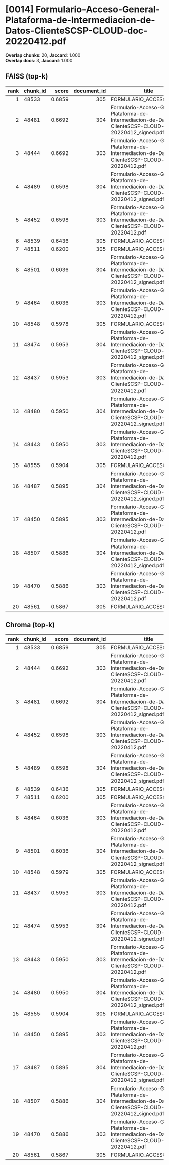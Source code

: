 # [0014] Formulario-Acceso-General-Plataforma-de-Intermediacion-de-Datos-ClienteSCSP-CLOUD-doc-20220412.pdf

**Overlap chunks**: 20, **Jaccard**: 1.000  
**Overlap docs**: 3, **Jaccard**: 1.000

## FAISS (top-k)
rank | chunk_id | score | document_id | title
---:|---|---:|---:|---
1 | 48533 | 0.6859 | 305 | FORMULARIO_ACCESO_PID.pdf
2 | 48481 | 0.6692 | 304 | Formulario-Acceso-General-Plataforma-de-Intermediacion-de-Datos-ClienteSCSP-CLOUD-doc-20220412_signed.pdf
3 | 48444 | 0.6692 | 303 | Formulario-Acceso-General-Plataforma-de-Intermediacion-de-Datos-ClienteSCSP-CLOUD-doc-20220412.pdf
4 | 48489 | 0.6598 | 304 | Formulario-Acceso-General-Plataforma-de-Intermediacion-de-Datos-ClienteSCSP-CLOUD-doc-20220412_signed.pdf
5 | 48452 | 0.6598 | 303 | Formulario-Acceso-General-Plataforma-de-Intermediacion-de-Datos-ClienteSCSP-CLOUD-doc-20220412.pdf
6 | 48539 | 0.6436 | 305 | FORMULARIO_ACCESO_PID.pdf
7 | 48511 | 0.6200 | 305 | FORMULARIO_ACCESO_PID.pdf
8 | 48501 | 0.6036 | 304 | Formulario-Acceso-General-Plataforma-de-Intermediacion-de-Datos-ClienteSCSP-CLOUD-doc-20220412_signed.pdf
9 | 48464 | 0.6036 | 303 | Formulario-Acceso-General-Plataforma-de-Intermediacion-de-Datos-ClienteSCSP-CLOUD-doc-20220412.pdf
10 | 48548 | 0.5978 | 305 | FORMULARIO_ACCESO_PID.pdf
11 | 48474 | 0.5953 | 304 | Formulario-Acceso-General-Plataforma-de-Intermediacion-de-Datos-ClienteSCSP-CLOUD-doc-20220412_signed.pdf
12 | 48437 | 0.5953 | 303 | Formulario-Acceso-General-Plataforma-de-Intermediacion-de-Datos-ClienteSCSP-CLOUD-doc-20220412.pdf
13 | 48480 | 0.5950 | 304 | Formulario-Acceso-General-Plataforma-de-Intermediacion-de-Datos-ClienteSCSP-CLOUD-doc-20220412_signed.pdf
14 | 48443 | 0.5950 | 303 | Formulario-Acceso-General-Plataforma-de-Intermediacion-de-Datos-ClienteSCSP-CLOUD-doc-20220412.pdf
15 | 48555 | 0.5904 | 305 | FORMULARIO_ACCESO_PID.pdf
16 | 48487 | 0.5895 | 304 | Formulario-Acceso-General-Plataforma-de-Intermediacion-de-Datos-ClienteSCSP-CLOUD-doc-20220412_signed.pdf
17 | 48450 | 0.5895 | 303 | Formulario-Acceso-General-Plataforma-de-Intermediacion-de-Datos-ClienteSCSP-CLOUD-doc-20220412.pdf
18 | 48507 | 0.5886 | 304 | Formulario-Acceso-General-Plataforma-de-Intermediacion-de-Datos-ClienteSCSP-CLOUD-doc-20220412_signed.pdf
19 | 48470 | 0.5886 | 303 | Formulario-Acceso-General-Plataforma-de-Intermediacion-de-Datos-ClienteSCSP-CLOUD-doc-20220412.pdf
20 | 48561 | 0.5867 | 305 | FORMULARIO_ACCESO_PID.pdf

## Chroma (top-k)
rank | chunk_id | score | document_id | title
---:|---|---:|---:|---
1 | 48533 | 0.6859 | 305 | FORMULARIO_ACCESO_PID.pdf
2 | 48444 | 0.6692 | 303 | Formulario-Acceso-General-Plataforma-de-Intermediacion-de-Datos-ClienteSCSP-CLOUD-doc-20220412.pdf
3 | 48481 | 0.6692 | 304 | Formulario-Acceso-General-Plataforma-de-Intermediacion-de-Datos-ClienteSCSP-CLOUD-doc-20220412_signed.pdf
4 | 48452 | 0.6598 | 303 | Formulario-Acceso-General-Plataforma-de-Intermediacion-de-Datos-ClienteSCSP-CLOUD-doc-20220412.pdf
5 | 48489 | 0.6598 | 304 | Formulario-Acceso-General-Plataforma-de-Intermediacion-de-Datos-ClienteSCSP-CLOUD-doc-20220412_signed.pdf
6 | 48539 | 0.6436 | 305 | FORMULARIO_ACCESO_PID.pdf
7 | 48511 | 0.6200 | 305 | FORMULARIO_ACCESO_PID.pdf
8 | 48464 | 0.6036 | 303 | Formulario-Acceso-General-Plataforma-de-Intermediacion-de-Datos-ClienteSCSP-CLOUD-doc-20220412.pdf
9 | 48501 | 0.6036 | 304 | Formulario-Acceso-General-Plataforma-de-Intermediacion-de-Datos-ClienteSCSP-CLOUD-doc-20220412_signed.pdf
10 | 48548 | 0.5979 | 305 | FORMULARIO_ACCESO_PID.pdf
11 | 48437 | 0.5953 | 303 | Formulario-Acceso-General-Plataforma-de-Intermediacion-de-Datos-ClienteSCSP-CLOUD-doc-20220412.pdf
12 | 48474 | 0.5953 | 304 | Formulario-Acceso-General-Plataforma-de-Intermediacion-de-Datos-ClienteSCSP-CLOUD-doc-20220412_signed.pdf
13 | 48443 | 0.5950 | 303 | Formulario-Acceso-General-Plataforma-de-Intermediacion-de-Datos-ClienteSCSP-CLOUD-doc-20220412.pdf
14 | 48480 | 0.5950 | 304 | Formulario-Acceso-General-Plataforma-de-Intermediacion-de-Datos-ClienteSCSP-CLOUD-doc-20220412_signed.pdf
15 | 48555 | 0.5904 | 305 | FORMULARIO_ACCESO_PID.pdf
16 | 48450 | 0.5895 | 303 | Formulario-Acceso-General-Plataforma-de-Intermediacion-de-Datos-ClienteSCSP-CLOUD-doc-20220412.pdf
17 | 48487 | 0.5895 | 304 | Formulario-Acceso-General-Plataforma-de-Intermediacion-de-Datos-ClienteSCSP-CLOUD-doc-20220412_signed.pdf
18 | 48507 | 0.5886 | 304 | Formulario-Acceso-General-Plataforma-de-Intermediacion-de-Datos-ClienteSCSP-CLOUD-doc-20220412_signed.pdf
19 | 48470 | 0.5886 | 303 | Formulario-Acceso-General-Plataforma-de-Intermediacion-de-Datos-ClienteSCSP-CLOUD-doc-20220412.pdf
20 | 48561 | 0.5867 | 305 | FORMULARIO_ACCESO_PID.pdf
